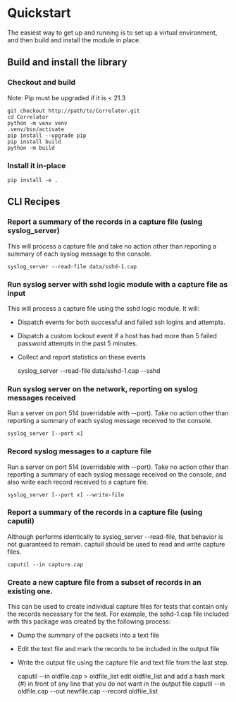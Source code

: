 # Quickstart

The easiest way to get up and running is to set up a virtual environment, and then build and install the module
in place. 

## Build and install the library

### Checkout and build

Note: Pip must be upgraded if it is < 21.3

    git checkout http://path/to/Correlator.git
    cd Correlator
    python -m venv venv
    .venv/bin/activate
    pip install --upgrade pip
    pip install build
    python -m build

### Install it in-place

    pip install -e .

## CLI Recipes

### Report a summary of the records in a capture file (using syslog_server)
This will process a capture file and take no action other than reporting a summary of each syslog message to the
console.

    syslog_server --read-file data/sshd-1.cap

### Run syslog server with sshd logic module with a capture file as input
This will process a capture file using the sshd logic module. It will:

- Dispatch events for both successful and failed ssh logins and attempts. 
- Dispatch a custom lockout event if a host has had more than 5 failed password attempts in the past 5 minutes.
- Collect and report statistics on these events 


    syslog_server --read-file data/sshd-1.cap --sshd

### Run syslog server on the network, reporting on syslog messages received
Run a server on port 514 (overridable with --port). Take no action other than reporting a summary of each syslog
message received to the console.

    syslog_server [--port x]

### Record syslog messages to a capture file
Run a server on port 514 (overridable with --port). Take no action other than reporting a summary of each syslog
message received on the console, and also write each record received to a capture file.

    syslog_server [--port x] --write-file

### Report a summary of the records in a capture file (using caputil)
Although performs identically to syslog_server --read-file, that behavior is not guaranteed to remain. captuil should
be used to read and write capture files.

    caputil --in capture.cap

### Create a new capture file from a subset of records in an existing one.
This can be used to create individual capture files for tests that contain only the records necessary for the test.
For example, the sshd-1.cap file included with this package was created by the following process:

- Dump the summary of the packets into a text file
- Edit the text file and mark the records to be included in the output file
- Write the output file using the capture file and text file from the last step.


    caputil --in oldfile.cap > oldfile_list
    edit oldfile_list and add a hash mark (#) in front of any line that you do not want in the output file
    caputil --in oldfile.cap --out newfile.cap --record oldfile_list

